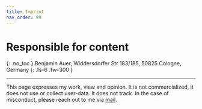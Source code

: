 ```yaml
---
title: Imprint
nav_order: 99
---
```


# Responsible for content
{: .no_toc }
Benjamin Auer, Widdersdorfer Str 183/185, 50825 Cologne, Germany
{: .fs-6 .fw-300 }

---

This page expresses my work, view and opinion.
It is not commercialized, it does not use or collect user-data. It does not track.
In the case of misconduct, please reach out to me via [mail](mailto:{{auerbenji@oater.de}}).
